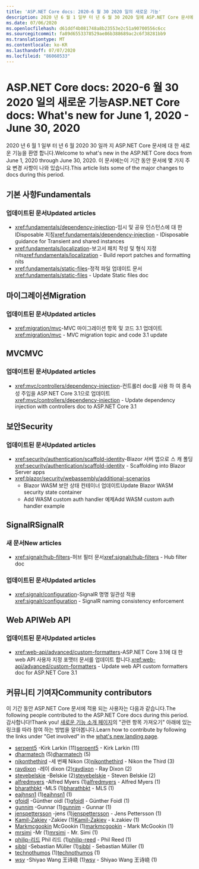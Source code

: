 ```yaml
---
title: 'ASP.NET Core docs: 2020-6 월 30 2020 일의 새로운 기능'
description: 2020 년 6 월 1 일부 터 년 6 월 30 2020 일에 ASP.NET Core 문서에서 새로운 기능을 제공 합니다.
ms.date: 07/06/2020
ms.openlocfilehash: d61ddf4b081748a8b23553e2c51a90700556c6cc
ms.sourcegitcommit: fa89d6553378529ae86b388689ac2c6f38281bb9
ms.translationtype: MT
ms.contentlocale: ko-KR
ms.lasthandoff: 07/07/2020
ms.locfileid: "86060533"
---
```

# <a name="aspnet-core-docs-whats-new-for-june-1-2020---june-30-2020"></a><span data-ttu-id="afdaa-103">ASP.NET Core docs: 2020-6 월 30 2020 일의 새로운 기능</span><span class="sxs-lookup"><span data-stu-id="afdaa-103">ASP.NET Core docs: What's new for June 1, 2020 - June 30, 2020</span></span>

<span data-ttu-id="afdaa-104">2020 년 6 월 1 일부 터 년 6 월 2020 30 일까 지 ASP.NET Core 문서에 대 한 새로운 기능을 환영 합니다.</span><span class="sxs-lookup"><span data-stu-id="afdaa-104">Welcome to what's new in the ASP.NET Core docs from June 1, 2020 through June 30, 2020.</span></span> <span data-ttu-id="afdaa-105">이 문서에는이 기간 동안 문서에 몇 가지 주요 변경 사항이 나와 있습니다.</span><span class="sxs-lookup"><span data-stu-id="afdaa-105">This article lists some of the major changes to docs during this period.</span></span>

## <a name="fundamentals"></a><span data-ttu-id="afdaa-106">기본 사항</span><span class="sxs-lookup"><span data-stu-id="afdaa-106">Fundamentals</span></span>

### <a name="updated-articles"></a><span data-ttu-id="afdaa-107">업데이트된 문서</span><span class="sxs-lookup"><span data-stu-id="afdaa-107">Updated articles</span></span>

- <span data-ttu-id="afdaa-108"><xref:fundamentals/dependency-injection>-임시 및 공유 인스턴스에 대 한 IDisposable 지침</span><span class="sxs-lookup"><span data-stu-id="afdaa-108"><xref:fundamentals/dependency-injection> - IDisposable guidance for Transient and shared instances</span></span>
- <span data-ttu-id="afdaa-109"><xref:fundamentals/localization>-보고서 패치 작성 및 형식 지정 nits</span><span class="sxs-lookup"><span data-stu-id="afdaa-109"><xref:fundamentals/localization> - Build report patches and formatting nits</span></span>
- <span data-ttu-id="afdaa-110"><xref:fundamentals/static-files>-정적 파일 업데이트 문서</span><span class="sxs-lookup"><span data-stu-id="afdaa-110"><xref:fundamentals/static-files> - Update Static files doc</span></span>

## <a name="migration"></a><span data-ttu-id="afdaa-111">마이그레이션</span><span class="sxs-lookup"><span data-stu-id="afdaa-111">Migration</span></span>

### <a name="updated-articles"></a><span data-ttu-id="afdaa-112">업데이트된 문서</span><span class="sxs-lookup"><span data-stu-id="afdaa-112">Updated articles</span></span>

- <span data-ttu-id="afdaa-113"><xref:migration/mvc>-MVC 마이그레이션 항목 및 코드 3.1 업데이트</span><span class="sxs-lookup"><span data-stu-id="afdaa-113"><xref:migration/mvc> - MVC migration topic and code 3.1 update</span></span>

## <a name="mvc"></a><span data-ttu-id="afdaa-114">MVC</span><span class="sxs-lookup"><span data-stu-id="afdaa-114">MVC</span></span>

### <a name="updated-articles"></a><span data-ttu-id="afdaa-115">업데이트된 문서</span><span class="sxs-lookup"><span data-stu-id="afdaa-115">Updated articles</span></span>

- <span data-ttu-id="afdaa-116"><xref:mvc/controllers/dependency-injection>-컨트롤러 doc를 사용 하 여 종속성 주입을 ASP.NET Core 3.1으로 업데이트</span><span class="sxs-lookup"><span data-stu-id="afdaa-116"><xref:mvc/controllers/dependency-injection> - Update dependency injection with controllers doc to ASP.NET Core 3.1</span></span>

## <a name="security"></a><span data-ttu-id="afdaa-117">보안</span><span class="sxs-lookup"><span data-stu-id="afdaa-117">Security</span></span>

### <a name="updated-articles"></a><span data-ttu-id="afdaa-118">업데이트된 문서</span><span class="sxs-lookup"><span data-stu-id="afdaa-118">Updated articles</span></span>

- <span data-ttu-id="afdaa-119"><xref:security/authentication/scaffold-identity>-Blazor 서버 앱으로 스 캐 폴딩</span><span class="sxs-lookup"><span data-stu-id="afdaa-119"><xref:security/authentication/scaffold-identity> - Scaffolding into Blazor Server apps</span></span>
- <xref:blazor/security/webassembly/additional-scenarios>
  - <span data-ttu-id="afdaa-120">Blazor WASM 보안 상태 컨테이너 업데이트</span><span class="sxs-lookup"><span data-stu-id="afdaa-120">Update Blazor WASM security state container</span></span>
  - <span data-ttu-id="afdaa-121">Add WASM custom auth handler 예제</span><span class="sxs-lookup"><span data-stu-id="afdaa-121">Add WASM custom auth handler example</span></span>

## <a name="signalr"></a><span data-ttu-id="afdaa-122">SignalR</span><span class="sxs-lookup"><span data-stu-id="afdaa-122">SignalR</span></span>

### <a name="new-articles"></a><span data-ttu-id="afdaa-123">새 문서</span><span class="sxs-lookup"><span data-stu-id="afdaa-123">New articles</span></span>

- <span data-ttu-id="afdaa-124"><xref:signalr/hub-filters>-허브 필터 문서</span><span class="sxs-lookup"><span data-stu-id="afdaa-124"><xref:signalr/hub-filters> - Hub filter doc</span></span>

### <a name="updated-articles"></a><span data-ttu-id="afdaa-125">업데이트된 문서</span><span class="sxs-lookup"><span data-stu-id="afdaa-125">Updated articles</span></span>

- <span data-ttu-id="afdaa-126"><xref:signalr/configuration>-SignalR 명명 일관성 적용</span><span class="sxs-lookup"><span data-stu-id="afdaa-126"><xref:signalr/configuration> - SignalR naming consistency enforcement</span></span>

## <a name="web-api"></a><span data-ttu-id="afdaa-127">Web API</span><span class="sxs-lookup"><span data-stu-id="afdaa-127">Web API</span></span>

### <a name="updated-articles"></a><span data-ttu-id="afdaa-128">업데이트된 문서</span><span class="sxs-lookup"><span data-stu-id="afdaa-128">Updated articles</span></span>

- <span data-ttu-id="afdaa-129"><xref:web-api/advanced/custom-formatters>-ASP.NET Core 3.1에 대 한 web API 사용자 지정 포맷터 문서를 업데이트 합니다.</span><span class="sxs-lookup"><span data-stu-id="afdaa-129"><xref:web-api/advanced/custom-formatters> - Update web API custom formatters doc for ASP.NET Core 3.1</span></span>

## <a name="community-contributors"></a><span data-ttu-id="afdaa-130">커뮤니티 기여자</span><span class="sxs-lookup"><span data-stu-id="afdaa-130">Community contributors</span></span>

<span data-ttu-id="afdaa-131">이 기간 동안 ASP.NET Core 문서에 적용 되는 사용자는 다음과 같습니다.</span><span class="sxs-lookup"><span data-stu-id="afdaa-131">The following people contributed to the ASP.NET Core docs during this period.</span></span> <span data-ttu-id="afdaa-132">감사합니다!</span><span class="sxs-lookup"><span data-stu-id="afdaa-132">Thank you!</span></span> <span data-ttu-id="afdaa-133">[새로운 기능 소개 페이지](index.yml)의 "관련 항목 가져오기" 아래에 있는 링크를 따라 참여 하는 방법을 알아봅니다.</span><span class="sxs-lookup"><span data-stu-id="afdaa-133">Learn how to contribute by following the links under "Get involved" in the [what's new landing page](index.yml).</span></span>

- <span data-ttu-id="afdaa-134">[serpent5](https://github.com/serpent5) -Kirk Larkin (11)</span><span class="sxs-lookup"><span data-stu-id="afdaa-134">[serpent5](https://github.com/serpent5) - Kirk Larkin (11)</span></span>
- <span data-ttu-id="afdaa-135">[dharmatech](https://github.com/dharmatech) (5)</span><span class="sxs-lookup"><span data-stu-id="afdaa-135">[dharmatech](https://github.com/dharmatech) (5)</span></span>
- <span data-ttu-id="afdaa-136">[nikonthethird](https://github.com/nikonthethird) -세 번째 Nikon (3)</span><span class="sxs-lookup"><span data-stu-id="afdaa-136">[nikonthethird](https://github.com/nikonthethird) - Nikon the Third (3)</span></span>
- <span data-ttu-id="afdaa-137">[raydixon](https://github.com/raydixon) -레이 dixon (2)</span><span class="sxs-lookup"><span data-stu-id="afdaa-137">[raydixon](https://github.com/raydixon) - Ray Dixon (2)</span></span>
- <span data-ttu-id="afdaa-138">[stevebelskie](https://github.com/stevebelskie) -Belskie (2)</span><span class="sxs-lookup"><span data-stu-id="afdaa-138">[stevebelskie](https://github.com/stevebelskie) - Steven Belskie (2)</span></span>
- <span data-ttu-id="afdaa-139">[alfredmyers](https://github.com/alfredmyers) -Alfred Myers (1)</span><span class="sxs-lookup"><span data-stu-id="afdaa-139">[alfredmyers](https://github.com/alfredmyers) - Alfred Myers (1)</span></span>
- <span data-ttu-id="afdaa-140">[bharathbkt](https://github.com/bharathbkt) -MLS (1)</span><span class="sxs-lookup"><span data-stu-id="afdaa-140">[bharathbkt](https://github.com/bharathbkt) - MLS (1)</span></span>
- <span data-ttu-id="afdaa-141">[eajhnsn1](https://github.com/eajhnsn1) (1)</span><span class="sxs-lookup"><span data-stu-id="afdaa-141">[eajhnsn1](https://github.com/eajhnsn1) (1)</span></span>
- <span data-ttu-id="afdaa-142">[gfoidl](https://github.com/gfoidl) -Günther oidl (1)</span><span class="sxs-lookup"><span data-stu-id="afdaa-142">[gfoidl](https://github.com/gfoidl) - Günther Foidl (1)</span></span>
- <span data-ttu-id="afdaa-143">[gunnim](https://github.com/gunnim) -Gunnar (1)</span><span class="sxs-lookup"><span data-stu-id="afdaa-143">[gunnim](https://github.com/gunnim) - Gunnar (1)</span></span>
- <span data-ttu-id="afdaa-144">[jenspettersson](https://github.com/jenspettersson) -jens (1)</span><span class="sxs-lookup"><span data-stu-id="afdaa-144">[jenspettersson](https://github.com/jenspettersson) - Jens Pettersson (1)</span></span>
- <span data-ttu-id="afdaa-145">[Kamil-Zakiev](https://github.com/Kamil-Zakiev) -Zakiev (1)</span><span class="sxs-lookup"><span data-stu-id="afdaa-145">[Kamil-Zakiev](https://github.com/Kamil-Zakiev) - k.zakiev (1)</span></span>
- <span data-ttu-id="afdaa-146">[Markmcgookin](https://github.com/markmcgookin) McGookin (1)</span><span class="sxs-lookup"><span data-stu-id="afdaa-146">[markmcgookin](https://github.com/markmcgookin) - Mark McGookin (1)</span></span>
- <span data-ttu-id="afdaa-147">[mrsimi](https://github.com/mrsimi) -Mr (1)</span><span class="sxs-lookup"><span data-stu-id="afdaa-147">[mrsimi](https://github.com/mrsimi) - Mr. Simi (1)</span></span>
- <span data-ttu-id="afdaa-148">[philip-리드](https://github.com/philip-reed) Phil 리드 (1)</span><span class="sxs-lookup"><span data-stu-id="afdaa-148">[philip-reed](https://github.com/philip-reed) - Phil Reed (1)</span></span>
- <span data-ttu-id="afdaa-149">[sibbl](https://github.com/sibbl) -Sebastian Müller (1)</span><span class="sxs-lookup"><span data-stu-id="afdaa-149">[sibbl](https://github.com/sibbl) - Sebastian Müller (1)</span></span>
- <span data-ttu-id="afdaa-150">[technothumos](https://github.com/technothumos) (1)</span><span class="sxs-lookup"><span data-stu-id="afdaa-150">[technothumos](https://github.com/technothumos) (1)</span></span>
- <span data-ttu-id="afdaa-151">[wsy](https://github.com/wsy) -Shiyao Wang 王诗峣 (1)</span><span class="sxs-lookup"><span data-stu-id="afdaa-151">[wsy](https://github.com/wsy) - Shiyao Wang 王诗峣 (1)</span></span>
